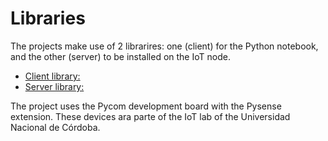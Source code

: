 # Libraries

The projects make use of 2 librarires: one (client) for the Python notebook, and the other (server) to be installed on the IoT node.
* [Client library:](pycom-client-lib-main)
* [Server library:](pycom-server-lib-main)

The project uses the Pycom development board with the Pysense extension. These devices ara parte of the IoT lab of the Universidad Nacional de Córdoba.
